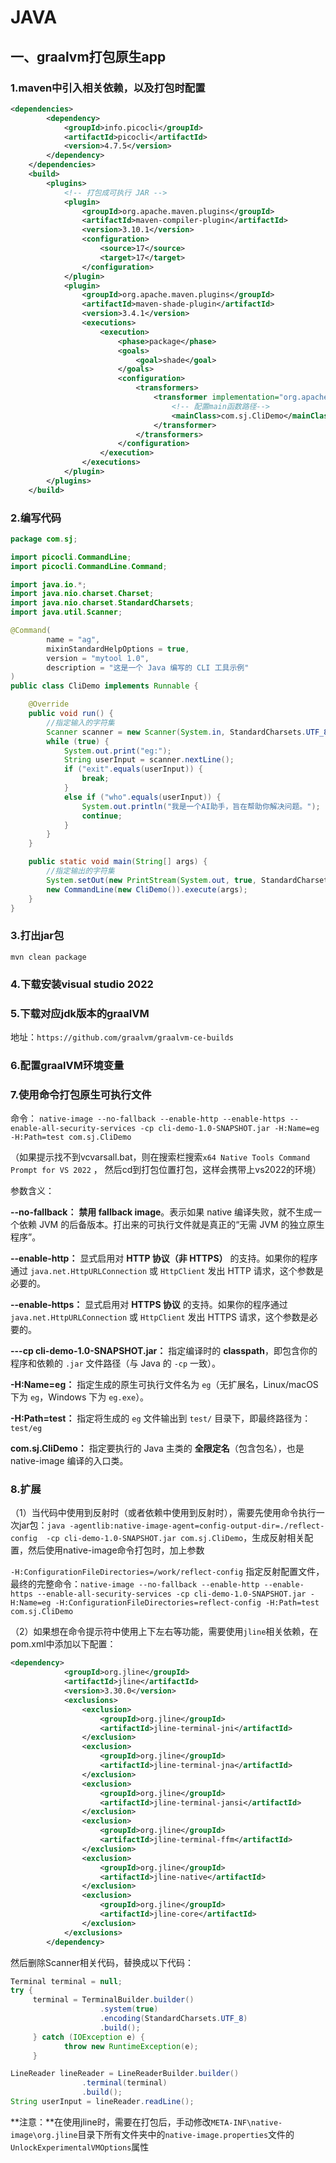 # JAVA

## 一、graalvm打包原生app

### 1.maven中引入相关依赖，以及打包时配置

```xml
<dependencies>
        <dependency>
            <groupId>info.picocli</groupId>
            <artifactId>picocli</artifactId>
            <version>4.7.5</version>
        </dependency>
    </dependencies>
    <build>
        <plugins>
            <!-- 打包成可执行 JAR -->
            <plugin>
                <groupId>org.apache.maven.plugins</groupId>
                <artifactId>maven-compiler-plugin</artifactId>
                <version>3.10.1</version>
                <configuration>
                    <source>17</source>
                    <target>17</target>
                </configuration>
            </plugin>
            <plugin>
                <groupId>org.apache.maven.plugins</groupId>
                <artifactId>maven-shade-plugin</artifactId>
                <version>3.4.1</version>
                <executions>
                    <execution>
                        <phase>package</phase>
                        <goals>
                            <goal>shade</goal>
                        </goals>
                        <configuration>
                            <transformers>
                                <transformer implementation="org.apache.maven.plugins.shade.resource.ManifestResourceTransformer">
                                    <!-- 配置main函数路径-->
                                    <mainClass>com.sj.CliDemo</mainClass>
                                </transformer>
                            </transformers>
                        </configuration>
                    </execution>
                </executions>
            </plugin>
        </plugins>
    </build>
```

### 2.编写代码

```java
package com.sj;

import picocli.CommandLine;
import picocli.CommandLine.Command;

import java.io.*;
import java.nio.charset.Charset;
import java.nio.charset.StandardCharsets;
import java.util.Scanner;

@Command(
        name = "ag",
        mixinStandardHelpOptions = true,
        version = "mytool 1.0",
        description = "这是一个 Java 编写的 CLI 工具示例"
)
public class CliDemo implements Runnable {

    @Override
    public void run() {
        //指定输入的字符集
        Scanner scanner = new Scanner(System.in, StandardCharsets.UTF_8);
        while (true) {
            System.out.print("eg:");
            String userInput = scanner.nextLine();
            if ("exit".equals(userInput)) {
                break;
            }
            else if ("who".equals(userInput)) {
                System.out.println("我是一个AI助手，旨在帮助你解决问题。");
                continue;
            }
        }
    }

    public static void main(String[] args) {
        //指定输出的字符集
        System.setOut(new PrintStream(System.out, true, StandardCharsets.UTF_8));
        new CommandLine(new CliDemo()).execute(args);
    }
}

```

### 3.打出jar包

```
mvn clean package
```



### 4.下载安装visual studio 2022

### 5.下载对应jdk版本的graalVM

地址：`https://github.com/graalvm/graalvm-ce-builds`

### 6.配置graalVM环境变量

### 7.使用命令打包原生可执行文件

命令： `native-image --no-fallback --enable-http --enable-https --enable-all-security-services -cp cli-demo-1.0-SNAPSHOT.jar -H:Name=eg -H:Path=test com.sj.CliDemo`

（如果提示找不到vcvarsall.bat，则在搜索栏搜索`x64 Native Tools Command Prompt for VS 2022` ， 然后cd到打包位置打包，这样会携带上vs2022的环境）

参数含义：

**--no-fallback：** **禁用 fallback image**。表示如果 native 编译失败，就不生成一个依赖 JVM 的后备版本。打出来的可执行文件就是真正的“无需 JVM 的独立原生程序”。

**--enable-http：** 显式启用对 **HTTP 协议（非 HTTPS）** 的支持。如果你的程序通过 `java.net.HttpURLConnection` 或 `HttpClient` 发出 HTTP 请求，这个参数是必要的。

**--enable-https：** 显式启用对 **HTTPS 协议** 的支持。如果你的程序通过 `java.net.HttpURLConnection` 或 `HttpClient` 发出 HTTPS 请求，这个参数是必要的。

**---cp cli-demo-1.0-SNAPSHOT.jar：** 指定编译时的 **classpath**，即包含你的程序和依赖的 `.jar` 文件路径（与 Java 的 `-cp` 一致）。

**-H:Name=eg：** 指定生成的原生可执行文件名为 `eg`（无扩展名，Linux/macOS 下为 `eg`，Windows 下为 `eg.exe`）。

**-H:Path=test：** 指定将生成的 `eg` 文件输出到 `test/` 目录下，即最终路径为：`test/eg`

**com.sj.CliDemo：** 指定要执行的 Java 主类的 **全限定名**（包含包名），也是 native-image 编译的入口类。

### 8.扩展

（1）当代码中使用到反射时（或者依赖中使用到反射时），需要先使用命令执行一次jar包：`java -agentlib:native-image-agent=config-output-dir=./reflect-config  -cp cli-demo-1.0-SNAPSHOT.jar com.sj.CliDemo`，生成反射相关配置，然后使用native-image命令打包时，加上参数

`-H:ConfigurationFileDirectories=/work/reflect-config` 指定反射配置文件，最终的完整命令：`native-image --no-fallback --enable-http --enable-https --enable-all-security-services -cp cli-demo-1.0-SNAPSHOT.jar -H:Name=eg -H:ConfigurationFileDirectories=reflect-config -H:Path=test com.sj.CliDemo`

（2）如果想在命令提示符中使用上下左右等功能，需要使用`jline`相关依赖，在pom.xml中添加以下配置：

```xml
<dependency>
            <groupId>org.jline</groupId>
            <artifactId>jline</artifactId>
            <version>3.30.0</version>
            <exclusions>
                <exclusion>
                    <groupId>org.jline</groupId>
                    <artifactId>jline-terminal-jni</artifactId>
                </exclusion>
                <exclusion>
                    <groupId>org.jline</groupId>
                    <artifactId>jline-terminal-jna</artifactId>
                </exclusion>
                <exclusion>
                    <groupId>org.jline</groupId>
                    <artifactId>jline-terminal-jansi</artifactId>
                </exclusion>
                <exclusion>
                    <groupId>org.jline</groupId>
                    <artifactId>jline-terminal-ffm</artifactId>
                </exclusion>
                <exclusion>
                    <groupId>org.jline</groupId>
                    <artifactId>jline-native</artifactId>
                </exclusion>
                <exclusion>
                    <groupId>org.jline</groupId>
                    <artifactId>jline-core</artifactId>
                </exclusion>
            </exclusions>
        </dependency>
```

然后删除Scanner相关代码，替换成以下代码：

```java
Terminal terminal = null;
try {
     terminal = TerminalBuilder.builder()
                    .system(true)
                    .encoding(StandardCharsets.UTF_8)
                    .build();
     } catch (IOException e) {
            throw new RuntimeException(e);
     }

LineReader lineReader = LineReaderBuilder.builder()
                .terminal(terminal)
                .build();
String userInput = lineReader.readLine();
```

**注意：**在使用jline时，需要在打包后，手动修改`META-INF\native-image\org.jline`目录下所有文件夹中的`native-image.properties`文件的`UnlockExperimentalVMOptions`属性
